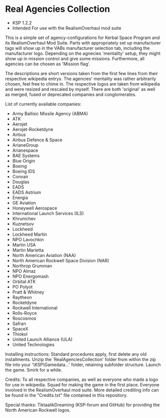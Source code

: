 # Real Agencies Collection

- KSP 1.2.2
- Intended For use with the RealismOverhaul mod suite

This is a simple set of agency-configurations for Kerbal Space Program and its RealismOverhaul Mod Suite.
Parts with appropriately set up manufacturer tags will show up in the VABs manufacturer selection tab, including the manufacturer logo.
Depending on the agnecies 'mentality' setup, they might show up in mission control and give some missions.
Furthermore, all agencies can be chosen as 'Mission flag'.

The descriptions are short versions taken from the first few lines from their respective wikipedia entrys.
The agencies' mentality was rather arbitrarily chosen, feel free to chime in.
The respective logos are taken from wikipedia and were resized and rescaled by myself.
There are both 'original' as well as merged, fused or deprecated companies and conglomerates.



List of currently available companies:

- Army Ballisic Missile Agency (ABMA)
- ATK
- Aerojet
- Aerojet-Rocketdyne
- Airbus
- Airbus Defence & Space
- ArianeGroup
- Arianespace
- BAE Systems
- Blue Origin
- Boeing
- Boeing IDS
- Convair
- Douglas
- EADS
- EADS Astrium
- Energia
- GE Aviation
- Honeywell Aerospace
- International Launch Services (ILS)
- Khrunichev
- Kuznetsov
- Lockheed
- Lockheed Martin
- NPO Lavochkin
- Martin USA
- Martin Marietta
- North American Aviation (NAA)
- North American Rockwell Space Division (NAR)
- Northrop Grumman
- NPO Almaz
- NPO Energomash
- Orbital ATK
- PO Polyot
- Pratt & Whitney
- Raytheon
- Rocketdyne
- Rockwell International
- Rolls-Royce
- Roscosmos
- Safran
- SpaceX
- Thiokol
- United Launch Alliance (ULA)
- United Technologies



Installing instructions:
Standard procedures apply, first delete any old installments.
Unzip the 'RealAgenciesCollection' folder from within the zip file into your '\KSP\Gamedata\...' folder, retaining subfolder structure. Launch the game. Smirk for a while.




Credits:
To all respective companies, as well as everyone who made a logo for use in wikipedia.
Squad for making the game in the first place.
Everyone involved in the RealismOverhaul mod suite.
More detailed crediting info can be found in the "Credits.txt" file contained in this repository.

Special thanks:
TiktaalikDreaming (KSP-forum and GitHub) for providing the North American Rockwell logos.
